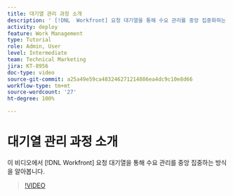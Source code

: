 ```yaml
---
title: 대기열 관리 과정 소개
description: ' [!DNL  Workfront] 요청 대기열을 통해 수요 관리를 중앙 집중화하는 방식을 알아봅니다.'
activity: deploy
feature: Work Management
type: Tutorial
role: Admin, User
level: Intermediate
team: Technical Marketing
jira: KT-8956
doc-type: video
source-git-commit: a25a49e59ca483246271214886ea4dc9c10e8d66
workflow-type: tm+mt
source-wordcount: '27'
ht-degree: 100%

---
```


# 대기열 관리 과정 소개

이 비디오에서 [!DNL  Workfront] 요청 대기열을 통해 수요 관리를 중앙 집중하는 방식을 알아봅니다.

>[!VIDEO](https://video.tv.adobe.com/v/335219/?quality=12&learn=on)
